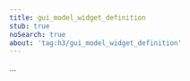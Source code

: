 ```yaml
---
title: gui_model_widget_definition
stub: true
noSearch: true
about: 'tag:h3/gui_model_widget_definition'
---
```

  ...
  